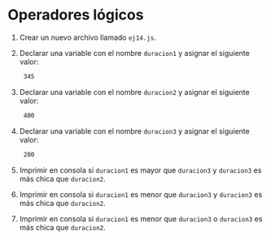 # Operadores lógicos

1. Crear un nuevo archivo llamado `ej14.js`.
2. Declarar una variable con el nombre `duracion1` y asignar el siguiente valor:

   ```bash
    345
   ```

3. Declarar una variable con el nombre `duracion2` y asignar el siguiente valor:

   ```bash
    400
   ```

4. Declarar una variable con el nombre `duracion3` y asignar el siguiente valor:

   ```bash
    200
   ```

5. Imprimir en consola si `duracion1` es mayor que `duracion3` y `duracion3` es más chica que `duracion2`.
6. Imprimir en consola si `duracion1` es menor que `duracion3` y `duracion3` es más chica que `duracion2`.
7. Imprimir en consola si `duracion1` es menor que `duracion3` o `duracion3` es más chica que `duracion2`.

